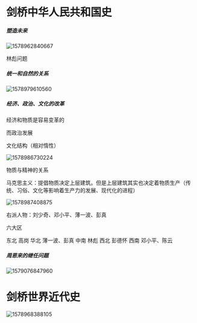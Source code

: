 # 剑桥中华人民共和国史

##### 塑造未来

![1578962840667](F:\学习\09工具\03markdown\picture\1578962840667.png)

林彪问题

##### 统一和自然的关系

![1578979610560](F:\学习\09工具\03markdown\picture\1578979610560.png)

##### 经济、政治、文化的改革

经济和物质是容易变革的

而政治发展

文化结构（相对惰性）

![1578986730224](F:\学习\09工具\03markdown\picture\1578986730224.png)

物质与精神的关系

马克思主义：提倡物质决定上层建筑。但是上层建筑其实也决定着物质生产（传统、习俗、文化等影响着生产力的发展、现代化的进程）

![1578987408875](F:\学习\09工具\03markdown\picture\1578987408875.png)

右派人物：刘少奇、邓小平、薄一波、彭真

六大区

东北 高岗 华北 薄一波、彭真 中南 林彪  西北 彭德怀  西南 邓小平、陈云

##### 周恩来的继任问题

![1579076847960](../../../../%E5%AD%A6%E4%B9%A0/11%E4%BA%BA%E6%96%87%E5%93%B2%E5%AD%A6/06%E5%8E%86%E5%8F%B2%E5%AD%A6/01%E7%9C%8B%E8%BF%87/assets/1579076847960.png)

# 剑桥世界近代史

![1578968388105](F:\学习\09工具\03markdown\picture\1578968388105.png)







